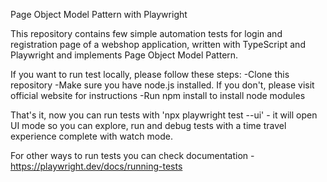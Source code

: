 Page Object Model Pattern with Playwright

This repository contains few simple automation tests for login and registration page of a webshop application,
written with TypeScript and Playwright and implements Page Object Model Pattern.

If you want to run test locally, please follow these steps:
-Clone this repository
-Make sure you have node.js installed. If you don't, please visit official website for instructions
-Run npm install to install node modules

That's it, now you can run tests with 'npx playwright test --ui' - it will open UI mode so you can explore, 
run and debug tests with a time travel experience complete with watch mode.

For other ways to run tests you can check documentation - https://playwright.dev/docs/running-tests
